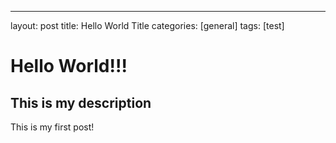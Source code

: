 ---
layout: post
title: Hello World Title
categories: [general]
tags: [test]

# Hello World!!!

## This is my description

This is my first post!
